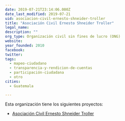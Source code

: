 ```yaml
---
date: 2019-07-21T23:14:06.000Z
date_last_modified: 2019-07-21
uid: asociacion-civil-ernesto-shneider-troller
title: "Asociación Civil Ernesto Shneider Troller"
legal_name: 
description: ""
org_type: Organización civil sin fines de lucro (ONG)
website: 
year_founded: 2010
facebook: 
twitter: 
tags:
  - mapeo-ciudadano
  - transparencia-y-rendicion-de-cuentas
  - participación-ciudadana
  - otro
cities: 
  - Guatemala

---
```


Esta organización tiene los siguientes proyectos:

- [Asociación Civil Ernesto Shneider Troller](/proyectos/asociacion-civil-ernesto-shneider-troller)
